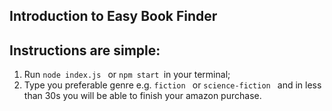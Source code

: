 ## Introduction to Easy Book Finder

## Instructions are simple:

1. Run ```node index.js ``` or ```npm start ```in your terminal;
2. Type you preferable genre e.g. ```fiction ``` or ```science-fiction ``` and in less than 30s you will be able to 
finish your amazon purchase.



